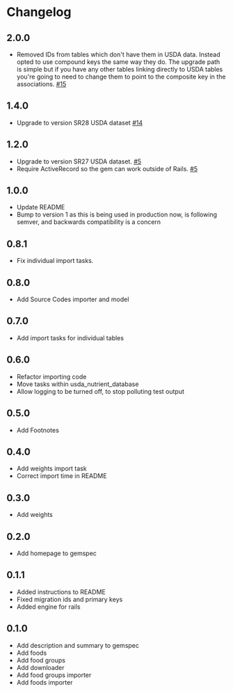 # Changelog

## 2.0.0

- Removed IDs from tables which don't have them in USDA data. Instead opted to
  use compound keys the same way they do. The upgrade path is simple but if you
  have any other tables linking directly to USDA tables you're going to need to
  change them to point to the composite key in the associations.
  [#15](https://github.com/mattbeedle/usda-nutrient-database/pull/15)

## 1.4.0

- Upgrade to version SR28 USDA dataset
  [#14](https://github.com/mattbeedle/usda-nutrient-database/pull/14)

## 1.2.0

- Upgrade to version SR27 USDA dataset.
  [#5](https://github.com/mattbeedle/usda-nutrient-database/pull/5)
- Require ActiveRecord so the gem can work outside of Rails.
  [#5](https://github.com/mattbeedle/usda-nutrient-database/pull/5)

## 1.0.0

- Update README
- Bump to version 1 as this is being used in production now, is following
  semver, and backwards compatibility is a concern

## 0.8.1

- Fix individual import tasks.

## 0.8.0

- Add Source Codes importer and model

## 0.7.0

- Add import tasks for individual tables

## 0.6.0

- Refactor importing code
- Move tasks within usda_nutrient_database
- Allow logging to be turned off, to stop polluting test output

## 0.5.0

- Add Footnotes

## 0.4.0

- Add weights import task
- Correct import time in README

## 0.3.0

- Add weights

## 0.2.0

- Add homepage to gemspec

## 0.1.1

- Added instructions to README
- Fixed migration ids and primary keys
- Added engine for rails


## 0.1.0

- Add description and summary to gemspec
- Add foods
- Add food groups
- Add downloader
- Add food groups importer
- Add foods importer
